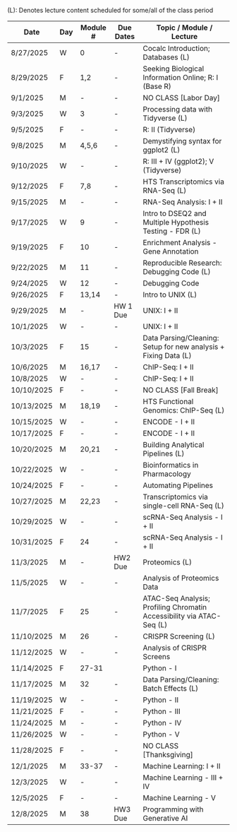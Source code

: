 (L): Denotes lecture content scheduled for some/all of the class period

| Date       | Day | Module # | Due Dates | Topic / Module / Lecture                                              |
|------------|-----|----------|-----------|-----------------------------------------------------------------------|
| 8/27/2025  | W   | 0        | -         | Cocalc Introduction; Databases (L)                                    |
| 8/29/2025  | F   | 1,2      | -         | Seeking Biological Information Online; R: I (Base R)                  |
| 9/1/2025   | M   | -        | -         | NO CLASS [Labor Day]                                                  |
| 9/3/2025   | W   | 3        | -         | Processing data with Tidyverse (L)                                    |
| 9/5/2025   | F   | -        | -         | R: II (Tidyverse)                                                     |
| 9/8/2025   | M   | 4,5,6    | -         | Demystifying syntax for ggplot2 (L)                                   |
| 9/10/2025  | W   | -        | -         | R: III + IV (ggplot2); V (Tidyverse)                                  |
| 9/12/2025  | F   | 7,8      | -         | HTS Transcriptomics via RNA-Seq (L)                                   |
| 9/15/2025  | M   | -        | -         | RNA-Seq Analysis: I + II                                              |
| 9/17/2025  | W   | 9        | -         | Intro to DSEQ2 and Multiple Hypothesis Testing - FDR (L)              |
| 9/19/2025  | F   | 10       | -         | Enrichment Analysis - Gene Annotation                                 |
| 9/22/2025  | M   | 11       | -         | Reproducible Research: Debugging Code (L)                             |
| 9/24/2025  | W   | 12       | -         | Debugging Code                                                        |
| 9/26/2025  | F   | 13,14    | -         | Intro to UNIX (L)                                                     |
| 9/29/2025  | M   | -        | HW 1 Due  | UNIX: I + II                                                          |
| 10/1/2025  | W   | -        | -         | UNIX: I + II                                                          |
| 10/3/2025  | F   | 15       | -         | Data Parsing/Cleaning: Setup for new analysis + Fixing Data (L)       |
| 10/6/2025  | M   | 16,17    | -         | ChIP-Seq: I + II                                                      |
| 10/8/2025  | W   | -        | -         | ChIP-Seq: I + II                                                      |
| 10/10/2025 | F   | -        | -         | NO CLASS [Fall Break]                                                 |
| 10/13/2025 | M   | 18,19    | -         | HTS Functional Genomics: ChIP-Seq (L)                                 |
| 10/15/2025 | W   | -        | -         | ENCODE - I + II                                                       |
| 10/17/2025 | F   | -        | -         | ENCODE - I + II                                                       |
| 10/20/2025 | M   | 20,21    | -         | Building Analytical Pipelines (L)                                     |
| 10/22/2025 | W   | -        | -         | Bioinformatics in Pharmacology                                        |
| 10/24/2025 | F   | -        | -         | Automating Pipelines                                                  |
| 10/27/2025 | M   | 22,23    | -         | Transcriptomics via single-cell RNA-Seq (L)                           |
| 10/29/2025 | W   | -        | -         | scRNA-Seq Analysis - I + II                                           |
| 10/31/2025 | F   | 24       | -         | scRNA-Seq Analysis - I + II                                           |
| 11/3/2025  | M   | -        | HW2 Due   | Proteomics (L)                                                        |
| 11/5/2025  | W   | -        | -         | Analysis of Proteomics Data                                           |
| 11/7/2025  | F   | 25       | -         | ATAC-Seq Analysis; Profiling Chromatin Accessibility via ATAC-Seq (L) |
| 11/10/2025 | M   | 26       | -         | CRISPR Screening (L)                                                  |
| 11/12/2025 | W   | -        | -         | Analysis of CRISPR Screens                                            |
| 11/14/2025 | F   | 27-31    |           | Python - I                                                            |
| 11/17/2025 | M   | 32       | -         | Data Parsing/Cleaning: Batch Effects (L)                              |
| 11/19/2025 | W   | -        | -         | Python - II                                                           |
| 11/21/2025 | F   | -        | -         | Python - III                                                          |
| 11/24/2025 | M   | -        | -         | Python - IV                                                           |
| 11/26/2025 | W   | -        | -         | Python - V                                                            |
| 11/28/2025 | F   | -        | -         | NO CLASS [Thanksgiving]                                               |
| 12/1/2025  | M   | 33-37    | -         | Machine Learning: I + II                                              |
| 12/3/2025  | W   | -        | -         | Machine Learning - III + IV                                           |
| 12/5/2025  | F   | -        | -         | Machine Learning - V                                                  |
| 12/8/2025  | M   | 38       | HW3 Due   | Programming with Generative AI                                        |
